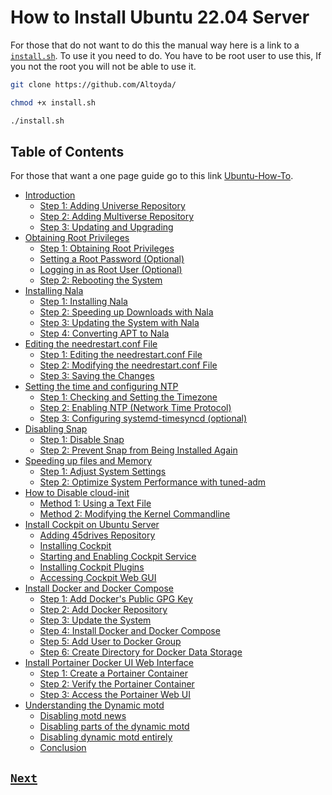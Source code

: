 # How to Install Ubuntu 22.04 Server

For those that do not want to do this the manual way here is a link to a [`install.sh`](install.sh). To use it you need to do. You have to be root user to use this, If you not the root you will not be able to use it.

```bash
git clone https://github.com/Altoyda/
```

```bash
chmod +x install.sh
```

```bash
./install.sh
```

## Table of Contents

For those that want a one page guide go to this link [Ubuntu-How-To](Ubuntu-How-To.md).

- [Introduction](Introduction.md#introduction)
  - [Step 1: Adding Universe Repository](Introduction.md#step-1-adding-universe-repository)
  - [Step 2: Adding Multiverse Repository](Introduction.md#step-2-adding-multiverse-repository)
  - [Step 3: Updating and Upgrading](Introduction.md#step-3-updating-and-upgrading)
- [Obtaining Root Privileges](Obtaining_Root_Privileges.md#obtaining-root-privileges)
  - [Step 1: Obtaining Root Privileges](Obtaining_Root_Privileges.md#step-1-obtaining-root-privileges)
  - [Setting a Root Password (Optional)](Obtaining_Root_Privileges.md#setting-a-root-password-optional)
  - [Logging in as Root User (Optional)](Obtaining_Root_Privileges.md#logging-in-as-root-user-optional)
  - [Step 2: Rebooting the System](Obtaining_Root_Privileges.md#step-2-rebooting-the-system)
- [Installing Nala](Installing_Nala.md#installing-nala)
  - [Step 1: Installing Nala](Installing_Nala.md#step-1-installing-nala)
  - [Step 2: Speeding up Downloads with Nala](Installing_Nala.md#step-2-speeding-up-downloads-with-nala)
  - [Step 3: Updating the System with Nala](Installing_Nala.md#step-3-updating-the-system-with-nala)
  - [Step 4: Converting APT to Nala](Installing_Nala.md#step-4-converting-apt-to-nala)
- [Editing the needrestart.conf File](Editing_The_Needrestart.md#editing-the-needrestartconf-file)
  - [Step 1: Editing the needrestart.conf File](Editing_The_Needrestart.md#step-1-editing-the-needrestartconf-file)
  - [Step 2: Modifying the needrestart.conf File](Editing_The_Needrestart.md#step-2-modifying-the-needrestartconf-file)
  - [Step 3: Saving the Changes](Editing_The_Needrestart.md#step-3-saving-the-changes)
- [Setting the time and configuring NTP](Time_and_NTP.md#setting-the-time-and-configuring-ntp)
  - [Step 1: Checking and Setting the Timezone](Time_and_NTP.md#step-1-checking-and-setting-the-timezone)
  - [Step 2: Enabling NTP (Network Time Protocol)](Time_and_NTP.md#step-2-enabling-ntp-network-time-protocol)
  - [Step 3: Configuring systemd-timesyncd (optional)](Time_and_NTP.md#step-3-configuring-systemd-timesyncd-optional)
- [Disabling Snap](Disabling_Snap.md#disabling-snap)
  - [Step 1: Disable Snap](Disabling_Snap.md#step-1-disable-snap)
  - [Step 2: Prevent Snap from Being Installed Again](Disabling_Snap.md#step-2-prevent-snap-from-being-installed-again)
- [Speeding up files and Memory](Files_and_Memory.md#speeding-up-files-and-memory)
  - [Step 1: Adjust System Settings](Files_and_Memory.md#step-1-adjust-system-settings)
  - [Step 2: Optimize System Performance with tuned-adm](Files_and_Memory.md#step-2-optimize-system-performance-with-tuned-adm)
- [How to Disable cloud-init](Disable_cloud-init.md#how-to-disable-cloud-init)
  - [Method 1: Using a Text File](Disable_cloud-init.md#method-1-using-a-text-file)
  - [Method 2: Modifying the Kernel Commandline](Disable_cloud-init.md#method-2-modifying-the-kernel-commandline)
- [Install Cockpit on Ubuntu Server](Cockpit.md#install-cockpit-on-ubuntu-server)
  - [Adding 45drives Repository](Cockpit.md#adding-45drives-repository)
  - [Installing Cockpit](Cockpit.md#installing-cockpit)
  - [Starting and Enabling Cockpit Service](Cockpit.md#starting-and-enabling-cockpit-service)
  - [Installing Cockpit Plugins](Cockpit.md#installing-cockpit-plugins)
  - [Accessing Cockpit Web GUI](Cockpit.md#accessing-cockpit-web-gui)
- [Install Docker and Docker Compose](Docker_and_Docker_Compose.md#install-docker-and-docker-compose)
  - [Step 1: Add Docker's Public GPG Key](Docker_and_Docker_Compose.md#step-1-add-dockers-public-gpg-key)
  - [Step 2: Add Docker Repository](Docker_and_Docker_Compose.md#step-2-add-docker-repository)
  - [Step 3: Update the System](Docker_and_Docker_Compose.md#step-3-update-the-system)
  - [Step 4: Install Docker and Docker Compose](Docker_and_Docker_Compose.md#step-4-install-docker-and-docker-compose)
  - [Step 5: Add User to Docker Group](Docker_and_Docker_Compose.md#step-5-add-user-to-docker-group)
  - [Step 6: Create Directory for Docker Data Storage](Docker_and_Docker_Compose.md#step-6-create-directory-for-docker-data-storage)
- [Install Portainer Docker UI Web Interface](Portainer.md#install-portainer-docker-ui-web-interface)
  - [Step 1: Create a Portainer Container](Portainer.md#step-1-create-a-portainer-container)
  - [Step 2: Verify the Portainer Container](Portainer.md#step-2-verify-the-portainer-container)
  - [Step 3: Access the Portainer Web UI](Portainer.md#step-3-access-the-portainer-web-ui)
- [Understanding the Dynamic motd](Dynamic_motd.md#understanding-the-dynamic-motd)
  - [Disabling motd news](Dynamic_motd.md#disabling-motd-news)
  - [Disabling parts of the dynamic motd](Dynamic_motd.md#disabling-parts-of-the-dynamic-motd)
  - [Disabling dynamic motd entirely](Dynamic_motd.md#disabling-dynamic-motd-entirely)
  - [Conclusion](Dynamic_motd.md#conclusion)

## [`Next`](Introduction.md)
